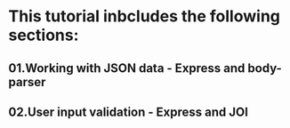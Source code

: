 # This tutorial inbcludes the following sections:

## 01.Working with JSON data - Express and body-parser
## 02.User input validation - Express and JOI
